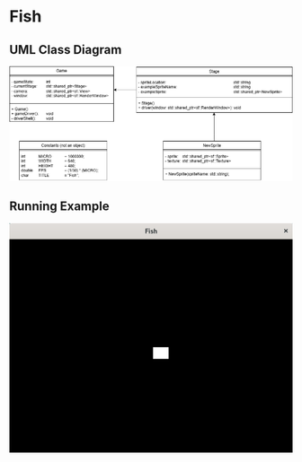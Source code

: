 # Fish

## UML Class Diagram
![Fish](Fish.png "Fish")

## Running Example
![Fish](example_when_running.PNG "Fish")
